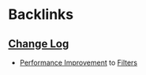
# Backlinks
## [Change Log](<Change Log.md>)
- [Performance Improvement](<Performance Improvement.md>) to [Filters](<Filters.md>)

